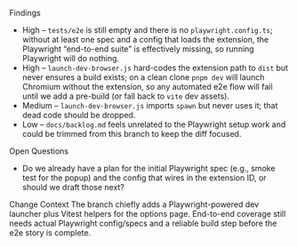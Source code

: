 Findings

- High – `tests/e2e` is still empty and there is no `playwright.config.ts`; without at least one spec and a config that loads the extension, the Playwright “end-to-end suite” is effectively missing, so running Playwright will do nothing.
- High – `launch-dev-browser.js` hard-codes the extension path to `dist` but never ensures a build exists; on a clean clone `pnpm dev` will launch Chromium without the extension, so any automated e2e flow will fail until we add a pre-build (or fall back to `vite` dev assets).
- Medium – `launch-dev-browser.js` imports `spawn` but never uses it; that dead code should be dropped.
- Low – `docs/backlog.md` feels unrelated to the Playwright setup work and could be trimmed from this branch to keep the diff focused.

Open Questions

- Do we already have a plan for the initial Playwright spec (e.g., smoke test for the popup) and the config that wires in the extension ID, or should we draft those next?

Change Context
The branch chiefly adds a Playwright-powered dev launcher plus Vitest helpers for the options page. End-to-end coverage still needs actual Playwright config/specs and a reliable build step before the e2e story is complete.
